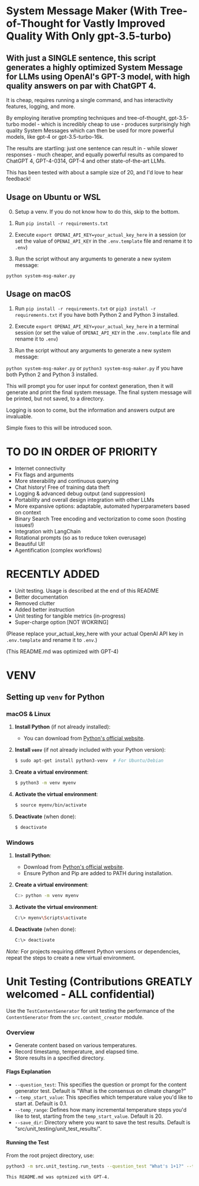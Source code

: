 # System Message Maker (With Tree-of-Thought for Vastly Improved Quality With Only gpt-3.5-turbo)

## **With just a SINGLE sentence**, this script generates a highly optimized System Message for LLMs using OpenAI's GPT-3 model, with high quality answers on par with ChatGPT 4.

It is cheap, requires running a single command, and has interactivity features, logging, and more.

By employing iterative prompting techniques and tree-of-thought, gpt-3.5-turbo model - which is incredibly cheap to use - produces surprisingly high quality System Messages which can then be used for more powerful models, like gpt-4 or gpt-3.5-turbo-16k.

The results are startling: just one sentence can result in - while slower responses - much cheaper, and equally powerful results as compared to ChatGPT 4, GPT-4-0314, GPT-4 and other state-of-the-art LLMs.

This has been tested with about a sample size of 20, and I'd love to hear feedback!

## Usage on Ubuntu or WSL

0. Setup a venv. If you do not know how to do this, skip to the bottom.

1. Run `pip install -r requirements.txt`

2. Execute `export OPENAI_API_KEY=your_actual_key_here` in a session (or set the value of `OPENAI_API_KEY` in the `.env.template` file and rename it to `.env`)

3. Run the script without any arguments to generate a new system message:

`python system-msg-maker.py`

## Usage on macOS

1. Run `pip install -r requirements.txt` or `pip3 install -r requirements.txt` if you have both Python 2 and Python 3 installed.

2. Execute `export OPENAI_API_KEY=your_actual_key_here` in a terminal session (or set the value of `OPENAI_API_KEY` in the `.env.template` file and rename it to `.env`)

3. Run the script without any arguments to generate a new system message:

`python system-msg-maker.py` or `python3 system-msg-maker.py` if you have both Python 2 and Python 3 installed.

This will prompt you for user input for context generation, then it will generate and print the final system message. The final system message will be printed, but not saved, to a directory.

Logging is soon to come, but the information and answers output are invaluable.

Simple fixes to this will be introduced soon.


# TO DO IN ORDER OF PRIORITY
- Internet connectivity
- Fix flags and arguments
- More steerability and continuous querying
- Chat history! Free of training data theft
- Logging & advanced debug output (and suppression)
- Portability and overall design integration with other LLMs
- More expansive options: adaptable, automated hyperparameters based on context
- Binary Search Tree encoding and vectorization to come soon (hosting issues!)
- Integration with LangChain
- Rotational prompts (so as to reduce token overusage)
- Beautiful UI!
- Agentification (complex workflows)


# RECENTLY ADDED
- Unit testing. Usage is described at the end of this README
- Better documentation
- Removed clutter
- Added better instruction
- Unit testing for tangible metrics (in-progress)
- Super-charge option [NOT WOKRING]

(Please replace your_actual_key_here with your actual OpenAI API key in `.env.template` and rename it to `.env`.)

(This README.md was optimized with GPT-4)

# VENV
## Setting up `venv` for Python

### macOS & Linux

1. **Install Python** (if not already installed):
   - You can download from [Python's official website](https://www.python.org/downloads/).

2. **Install `venv`** (if not already included with your Python version):
   ```bash
   $ sudo apt-get install python3-venv  # For Ubuntu/Debian
   ```

3. **Create a virtual environment**:
   ```bash
   $ python3 -m venv myenv
   ```

4. **Activate the virtual environment**:
   ```bash
   $ source myenv/bin/activate
   ```

5. **Deactivate** (when done):
   ```bash
   $ deactivate
   ```

### Windows

1. **Install Python**:
   - Download from [Python's official website](https://www.python.org/downloads/).
   - Ensure Python and Pip are added to PATH during installation.

2. **Create a virtual environment**:
   ```bash
   C:> python -m venv myenv
   ```

3. **Activate the virtual environment**:
   ```bash
   C:\> myenv\Scripts\activate
   ```

4. **Deactivate** (when done):
   ```bash
   C:\> deactivate
   ```

*Note:* For projects requiring different Python versions or dependencies, repeat the steps to create a new virtual environment.

# Unit Testing (Contributions GREATLY welcomed - ALL confidential)

Use the `TestContentGenerator` for unit testing the performance of the `ContentGenerator` from the `src.content_creator` module.

### Overview
- Generate content based on various temperatures.
- Record timestamp, temperature, and elapsed time.
- Store results in a specified directory.

#### Flags Explanation
- `--question_test`: This specifies the question or prompt for the content generator test. Default is "What is the consensus on climate change?"
- `--temp_start_value`: This specifies which temperature value you'd like to start at. Default is 0.1. 
- `--temp_range`: Defines how many incremental temperature steps you'd like to test, starting from the `temp_start_value`. Default is 20.
- `--save_dir`: Directory where you want to save the test results. Default is "src/unit_testing/unit_test_results/".

#### Running the Test
From the root project directory, use:

```bash
python3 -m src.unit_testing.run_tests --question_test "What's 1+1?" --temp_start_value=0.1 --temp_range=10
```

`This README.md was optmized with GPT-4.`
